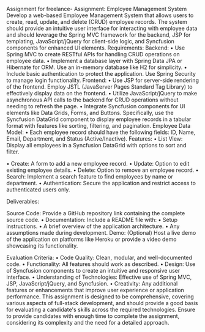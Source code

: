 Assignment for freelance-
Assignment: Employee Management System
Develop a web-based Employee Management System that
allows users to create, read, update, and delete (CRUD)
employee records. The system should provide an intuitive
user interface for interacting with employee data and should
leverage the Spring MVC framework for the backend, JSP for
templating, JavaScript/jQuery for client-side logic, and
Syncfusion components for enhanced UI elements.
Requirements:
Backend:
• Use Spring MVC to create RESTful APIs for
handling CRUD operations on employee data.
• Implement a database layer with Spring Data JPA
or Hibernate for ORM. Use an in-memory database
like H2 for simplicity.
• Include basic authentication to protect the
application. Use Spring Security to manage login
functionality.
Frontend:
• Use JSP for server-side rendering of the frontend.
Employ JSTL (JavaServer Pages Standard Tag
Library) to effectively display data on the frontend.
• Utilize JavaScript/jQuery to make asynchronous
API calls to the backend for CRUD operations
without needing to refresh the page.
• Integrate Syncfusion components for UI elements
like Data Grids, Forms, and Buttons. Specifically,
use the Syncfusion DataGrid component to display
employee records in a tabular format with features
like sorting, filtering, and pagination.
Employee Data Model:
• Each employee record should have the following
fields: ID, Name, Email, Department, and Status
(Active/Inactive).
Features:
• List View: Display all employees in a Syncfusion
DataGrid with options to sort and filter.

• Create: A form to add a new employee record.
• Update: Option to edit existing employee details.
• Delete: Option to remove an employee record.
• Search: Implement a search feature to find
employees by name or department.
• Authentication: Secure the application and restrict
access to authenticated users only.

Deliverables:

Source Code: Provide a GitHub repository link containing the
complete source code.
• Documentation: Include a README file with:
• Setup instructions.
• A brief overview of the application architecture.
• Any assumptions made during development.
Demo: (Optional) Host a live demo of the application on
platforms like Heroku or provide a video demo
showcasing its functionality.

Evaluation Criteria:
• Code Quality: Clean, modular, and well-documented
code.
• Functionality: All features should work as described.
• Design: Use of Syncfusion components to create an
intuitive and responsive user interface.
• Understanding of Technologies: Effective use of Spring
MVC, JSP, JavaScript/jQuery, and Syncfusion.
• Creativity: Any additional features or enhancements that
improve user experience or application performance.
This assignment is designed to be comprehensive, covering
various aspects of full-stack development, and should
provide a good basis for evaluating a candidate's skills across
the required technologies. Ensure to provide candidates with
enough time to complete the assignment, considering its
complexity and the need for a detailed approach.
